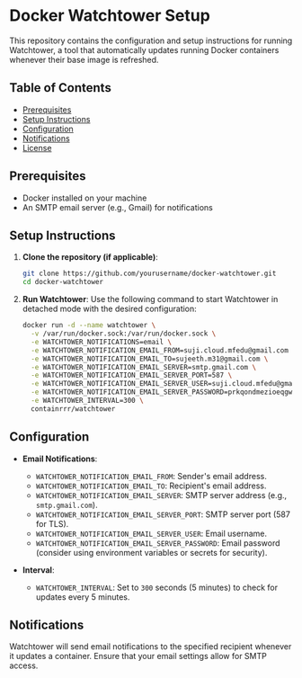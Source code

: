 # Docker Watchtower Setup

This repository contains the configuration and setup instructions for running Watchtower, a tool that automatically updates running Docker containers whenever their base image is refreshed.

## Table of Contents
- [Prerequisites](#prerequisites)
- [Setup Instructions](#setup-instructions)
- [Configuration](#configuration)
- [Notifications](#notifications)
- [License](#license)

## Prerequisites

- Docker installed on your machine
- An SMTP email server (e.g., Gmail) for notifications

## Setup Instructions

1. **Clone the repository (if applicable)**:
   ```bash
   git clone https://github.com/yourusername/docker-watchtower.git
   cd docker-watchtower
   ```

2. **Run Watchtower**:
   Use the following command to start Watchtower in detached mode with the desired configuration:
   ```bash
   docker run -d --name watchtower \
     -v /var/run/docker.sock:/var/run/docker.sock \
     -e WATCHTOWER_NOTIFICATIONS=email \
     -e WATCHTOWER_NOTIFICATION_EMAIL_FROM=suji.cloud.mfedu@gmail.com \
     -e WATCHTOWER_NOTIFICATION_EMAIL_TO=sujeeth.m31@gmail.com \
     -e WATCHTOWER_NOTIFICATION_EMAIL_SERVER=smtp.gmail.com \
     -e WATCHTOWER_NOTIFICATION_EMAIL_SERVER_PORT=587 \
     -e WATCHTOWER_NOTIFICATION_EMAIL_SERVER_USER=suji.cloud.mfedu@gmail.com \
     -e WATCHTOWER_NOTIFICATION_EMAIL_SERVER_PASSWORD=prkqondmezioeqgw \
     -e WATCHTOWER_INTERVAL=300 \
     containrrr/watchtower
   ```

## Configuration

- **Email Notifications**:
  - `WATCHTOWER_NOTIFICATION_EMAIL_FROM`: Sender's email address.
  - `WATCHTOWER_NOTIFICATION_EMAIL_TO`: Recipient's email address.
  - `WATCHTOWER_NOTIFICATION_EMAIL_SERVER`: SMTP server address (e.g., `smtp.gmail.com`).
  - `WATCHTOWER_NOTIFICATION_EMAIL_SERVER_PORT`: SMTP server port (587 for TLS).
  - `WATCHTOWER_NOTIFICATION_EMAIL_SERVER_USER`: Email username.
  - `WATCHTOWER_NOTIFICATION_EMAIL_SERVER_PASSWORD`: Email password (consider using environment variables or secrets for security).

- **Interval**: 
  - `WATCHTOWER_INTERVAL`: Set to `300` seconds (5 minutes) to check for updates every 5 minutes.

## Notifications

Watchtower will send email notifications to the specified recipient whenever it updates a container. Ensure that your email settings allow for SMTP access.
